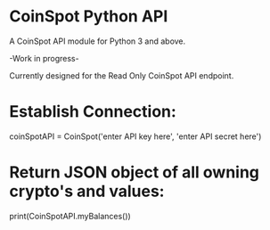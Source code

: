 # CoinSpot Python API
A CoinSpot API module for Python 3 and above. 

-Work in progress-

Currently designed for the Read Only CoinSpot API endpoint.

# Establish Connection:
coinSpotAPI = CoinSpot('enter API key here', 'enter API secret here')

# Return JSON object of all owning crypto's and values:
print(CoinSpotAPI.myBalances())
